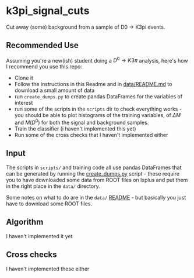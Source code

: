 k3pi_signal_cuts
====
Cut away (some) background from a sample of D0 -> K3pi events.

Recommended Use
---
Assuming you're a new(ish) student doing a $D^0\rightarrow K3\pi$ analysis, here's how I recommend you use this repo:
 - Clone it
 - Follow the instructions in this Readme and in [data/README.md](data/README.md) to download a small amount of data
 - run `create_dumps.py` to create pandas DataFrames for the variables of interest
 - run some of the scripts in the `scripts` dir to check everything works - you should be able to plot histograms of the
   training variables, of $\Delta M$ and $M(D^0)$ for both the signal and background samples.
 - Train the classifier (i haven't implemented this yet)
 - Run some of the cross checks that I haven't implemented either


Input
----
The scripts in `scripts/` and training code all use pandas DataFrames that can be generated by running the [create_dumps.py](create_dumps.py) script - these require you to have downloaded some data from ROOT files on lxplus and put them in the right place in the `data/` directory.

Some notes on what to do are in the `data/` [README](data/README.md) - but basically you just have to download some ROOT files.

Algorithm
----
I haven't implemented it yet

Cross checks
----
I haven't implemented these either

